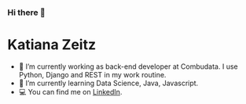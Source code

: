 ### Hi there 👋

# Katiana Zeitz

- 🔭 I’m currently working as back-end developer at Combudata. I use Python, Django and REST in my work routine.
- 🌱 I’m currently learning Data Science, Java, Javascript.
- 💻 You can find me on <a href="https://www.linkedin.com/in/katianazeitz/?locale=en_US" >LinkedIn</a>.

